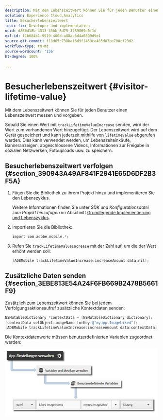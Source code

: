 ```yaml
---
description: Mit dem Lebenszeitwert können Sie für jeden Benutzer einen Lebenszeitwert messen und vorgeben.
solution: Experience Cloud,Analytics
title: Besucherlebenszeitwert
topic-fix: Developer and implementation
uuid: d830d18b-4313-43bb-8d75-3789869d0f1d
exl-id: f1b684b1-9919-400d-a88a-6d4a0809d9e1
source-git-commit: f18d65c738ba16d9f1459ca485d87be708cf23d2
workflow-type: tm+mt
source-wordcount: '156'
ht-degree: 100%

---
```


# Besucherlebenszeitwert {#visitor-lifetime-value}

Mit dem Lebenszeitwert können Sie für jeden Benutzer einen Lebenszeitwert messen und vorgeben.

Sobald Sie einen Wert mit `trackLifetimeValueIncrease` senden, wird der Wert zum vorhandenen Wert hinzugefügt. Der Lebenszeitwert wird auf dem Gerät gespeichert und kann jederzeit mithilfe von `lifetimeValue` abgerufen werden. Dies kann verwendet werden, um Lebenszeiteinkäufe, Banneranzeigen, abgeschlossene Videos, Informationen zur Freigabe in sozialen Netzwerken, Fotouploads usw. zu speichern.

## Besucherlebenszeitwert verfolgen {#section_390943A49AF841F2941E65D6DF2B3F5A}

1. Fügen Sie die Bibliothek zu Ihrem Projekt hinzu und implementieren Sie den Lebenszyklus.

   Weitere Informationen finden Sie unter *SDK und Konfigurationsdatei zum Projekt hinzufügen* im Abschnitt [Grundlegende Implementierung und Lebenszyklus](/help/ios/getting-started/dev-qs.md).
1. Importieren Sie die Bibliothek:

   ```objective-c
   import com.adobe.mobile.*;
   ```

1. Rufen Sie `trackLifetimeValueIncrease` mit der Zahl auf, um die der Wert erhöht werden soll:

   ```objective-c
   [ADBMobile trackLifetimeValueIncrease:increaseAmount data:nil];
   ```

## Zusätzliche Daten senden {#section_3EBE813E54A24F6FB669B2478B5661F9}

Zusätzlich zum Lebenszeitwert können Sie bei jedem Verfolgungsaktionsaufruf zusätzliche Kontextdaten senden:

```objective-c
NSMutableDictionary *contextData = [NSMutableDictionary dictionary]; 
[contextData setObject:imageName forKey:@"myapp.ImageLiked"]; 
[ADBMobile trackLifetimeValueIncrease:increaseAmount data:contextData];
```

Die Kontextdatenwerte müssen benutzerdefinierten Variablen zugeordnet werden:

![](assets/map-variable-context-ltv.png)
